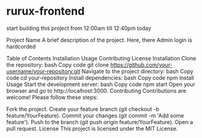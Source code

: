 # rurux-frontend
start building this project from 12:00am till 12:40pm today

Project Name
A brief description of the project.
Here, there Admin login is hardcorded 

Table of Contents
Installation
Usage
Contributing
License
Installation
Clone the repository:
bash
Copy code
git clone https://github.com/your-username/your-repository.git
Navigate to the project directory:
bash
Copy code
cd your-repository
Install dependencies:
bash
Copy code
npm install
Usage
Start the development server:
bash
Copy code
npm start
Open your browser and go to http://localhost:3000.
Contributing
Contributions are welcome! Please follow these steps:

Fork the project.
Create your feature branch (git checkout -b feature/YourFeature).
Commit your changes (git commit -m 'Add some feature').
Push to the branch (git push origin feature/YourFeature).
Open a pull request.
License
This project is licensed under the MIT License.